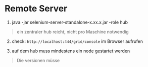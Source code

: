 Remote Server
=============

1. java -jar selenium-server-standalone-x.xx.x.jar -role hub
> ein zentraler hub reicht, nicht pro Maschine notwendig

2. check:
`http://localhost:444/grid/console`
im Browser aufrufen

3. auf dem hub muss mindestens ein node gestartet werden




> Die versionen müsse